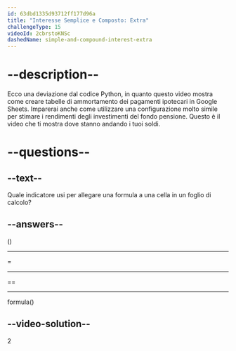 ```yaml
---
id: 63dbd1335d93712ff177d96a
title: "Interesse Semplice e Composto: Extra"
challengeType: 15
videoId: 2cbrstoKNSc
dashedName: simple-and-compound-interest-extra
---
```


# --description--

Ecco una deviazione dal codice Python, in quanto questo video mostra come creare tabelle di ammortamento dei pagamenti ipotecari in Google Sheets. Imparerai anche come utilizzare una configurazione molto simile per stimare i rendimenti degli investimenti del fondo pensione. Questo è il video che ti mostra dove stanno andando i tuoi soldi.

# --questions--

## --text--

Quale indicatore usi per allegare una formula a una cella in un foglio di calcolo?

## --answers--

()

---

=

---

==

---

formula()

## --video-solution--

2
